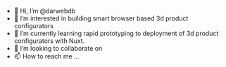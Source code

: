- 👋 Hi, I’m @darwebdb
- 👀 I’m interested in building smart browser based 3d product configurators
- 🌱 I’m currently learning rapid prototyping to deployment of 3d product configurators with Nuxt. 
- 💞️ I’m looking to collaborate on 
- 📫 How to reach me ...

<!---
darwebdb/darwebdb is a ✨ special ✨ repository because its `README.md` (this file) appears on your GitHub profile.
You can click the Preview link to take a look at your changes.
--->

